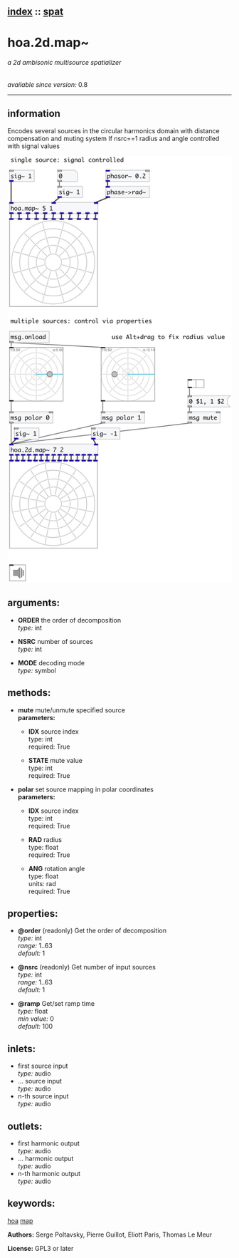 [index](index.html) :: [spat](category_spat.html)
---

# hoa.2d.map~

###### a 2d ambisonic multisource spatializer

*available since version:* 0.8

---


## information
Encodes several sources in the circular harmonics domain with distance
            compensation and muting system
If nsrc==1 radius and angle controlled with signal values



[![example](../examples/img/hoa.2d.map~.jpg)](../examples/pd/hoa.2d.map~.pd)



## arguments:

* **ORDER**
the order of decomposition<br>
_type:_ int<br>

* **NSRC**
number of sources<br>
_type:_ int<br>

* **MODE**
decoding mode<br>
_type:_ symbol<br>



## methods:

* **mute**
mute/unmute specified source<br>
  __parameters:__
  - **IDX** source index<br>
    type: int <br>
    required: True <br>

  - **STATE** mute value<br>
    type: int <br>
    required: True <br>

* **polar**
set source mapping in polar coordinates<br>
  __parameters:__
  - **IDX** source index<br>
    type: int <br>
    required: True <br>

  - **RAD** radius<br>
    type: float <br>
    required: True <br>

  - **ANG** rotation angle<br>
    type: float <br>
    units: rad <br>
    required: True <br>




## properties:

* **@order** (readonly)
Get the order of decomposition<br>
_type:_ int<br>
_range:_ 1..63<br>
_default:_ 1<br>

* **@nsrc** (readonly)
Get number of input sources<br>
_type:_ int<br>
_range:_ 1..63<br>
_default:_ 1<br>

* **@ramp** 
Get/set ramp time<br>
_type:_ float<br>
_min value:_ 0<br>
_default:_ 100<br>



## inlets:

* first source input<br>
_type:_ audio
* ... source input<br>
_type:_ audio
* n-th source input<br>
_type:_ audio



## outlets:

* first harmonic output<br>
_type:_ audio
* ... harmonic output<br>
_type:_ audio
* n-th harmonic output<br>
_type:_ audio



## keywords:

[hoa](keywords/hoa.html)
[map](keywords/map.html)






**Authors:** Serge Poltavsky, Pierre Guillot, Eliott Paris, Thomas Le Meur




**License:** GPL3 or later





